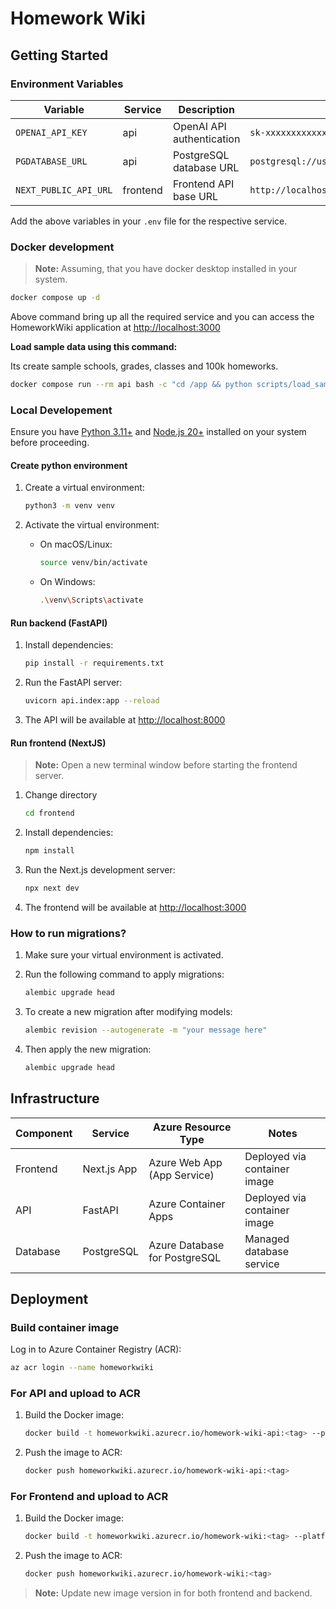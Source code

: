 # Homework Wiki

## Getting Started

### Environment Variables

| Variable                | Service   | Description                      | Example Value                                   |
|-------------------------|-----------|----------------------------------|-------------------------------------------------|
| `OPENAI_API_KEY`        | api       | OpenAI API authentication        | `sk-xxxxxxxxxxxxxxxxxx`                         |
| `PGDATABASE_URL`        | api       | PostgreSQL database URL          | `postgresql://user:password@localhost:5432/dbname` |
| `NEXT_PUBLIC_API_URL`   | frontend  | Frontend API base URL            | `http://localhost:8000`                         |

Add the above variables in your `.env` file for the respective service.

### Docker development

> **Note:** Assuming, that you have docker desktop installed in your system.

```bash
docker compose up -d
```

Above command bring up all the required service and you can access the HomeworkWiki application at [http://localhost:3000](http://localhost:3000)

**Load sample data using this command:**

Its create sample schools, grades, classes and 100k homeworks.

```bash
docker compose run --rm api bash -c "cd /app && python scripts/load_sample_data.py"
```

### Local Developement

Ensure you have [Python 3.11+](https://www.python.org/downloads/) and [Node.js 20+](https://nodejs.org/) installed on your system before proceeding.

#### Create python environment

1. Create a virtual environment:

    ```bash
    python3 -m venv venv
    ```

2. Activate the virtual environment:

    - On macOS/Linux:

        ```bash
        source venv/bin/activate
        ```

    - On Windows:

        ```bash
        .\venv\Scripts\activate
        ```

#### Run backend (FastAPI)

1. Install dependencies:

    ```bash
    pip install -r requirements.txt
    ```

2. Run the FastAPI server:

    ```bash
    uvicorn api.index:app --reload
    ```

3. The API will be available at [http://localhost:8000](http://localhost:8000)

#### Run frontend (NextJS)

> **Note:** Open a new terminal window before starting the frontend server.

1. Change directory

    ```bash
    cd frontend
    ```

2. Install dependencies:

    ```bash
    npm install
    ```

3. Run the Next.js development server:

    ```bash
    npx next dev
    ```

4. The frontend will be available at [http://localhost:3000](http://localhost:3000)

### How to run migrations?

1. Make sure your virtual environment is activated.

2. Run the following command to apply migrations:

    ```bash
    alembic upgrade head
    ```

3. To create a new migration after modifying models:

    ```bash
    alembic revision --autogenerate -m "your message here"
    ```

4. Then apply the new migration:

    ```bash
    alembic upgrade head
    ```

## Infrastructure

| Component | Service                | Azure Resource Type         | Notes                        |
|-----------|------------------------|-----------------------------|------------------------------|
| Frontend  | Next.js App            | Azure Web App (App Service) | Deployed via container image |
| API       | FastAPI                | Azure Container Apps         | Deployed via container image |
| Database  | PostgreSQL             | Azure Database for PostgreSQL| Managed database service     |

## Deployment

### Build container image

Log in to Azure Container Registry (ACR):

```bash
az acr login --name homeworkwiki
```

### For API and upload to ACR

1. Build the Docker image:

    ```bash
    docker build -t homeworkwiki.azurecr.io/homework-wiki-api:<tag> --platform linux/amd64 -f Dockerfile.api .
    ```

2. Push the image to ACR:

    ```bash
    docker push homeworkwiki.azurecr.io/homework-wiki-api:<tag>
    ```

### For Frontend and upload to ACR

1. Build the Docker image:

    ```bash
    docker build -t homeworkwiki.azurecr.io/homework-wiki:<tag> --platform linux/amd64 -f Dockerfile.api .
    ```

2. Push the image to ACR:

    ```bash
    docker push homeworkwiki.azurecr.io/homework-wiki:<tag>
    ```

> **Note:**
> Update new image version in for both frontend and backend.

